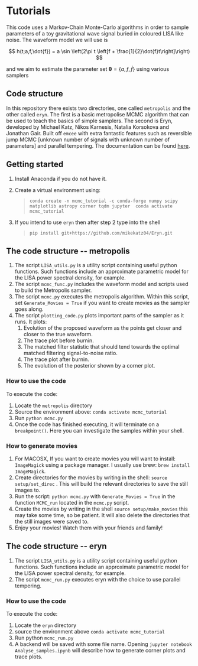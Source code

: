# Tutorials
This code uses a Markov-Chain Monte-Carlo algorithms in order to sample parameters of a toy gravitational wave signal buried in coloured LISA like noise. The waveform model we will use is

$$ h(t;a,f,\dot{f}) = a \sin \left(2\pi t \left[f + \frac{1}{2}\dot{f}t\right]\right) $$

and we aim to estimate the parameter set $\boldsymbol{\theta} = \{a,f,\dot{f}\}$ using various samplers

## Code structure
In this repository there exists two directories, one called `metropolis` and the other called `eryn`. The first is a basic metropolise MCMC algorithm that can be used to teach the basics of simple samplers. The second is Eryn, developed by Michael Katz, Nikos Karnesis, Natalia Korsokova and Jonathan Gair. Built off `emcee` with extra fantastic features such as reversible jump MCMC [unknown number of signals with unknown number of parameters] and parallel tempering. The documentation can be found [here](https://mikekatz04.github.io/Eryn/html/user/ensemble.html).

## Getting started
1. Install Anaconda if you do not have it.
2. Create a virtual environment using:

    > `conda create -n mcmc_tutorial -c conda-forge numpy scipy matplotlib astropy corner tqdm jupyter 
    conda activate mcmc_tutorial`
3. If you intend to use `eryn` then after step 2 type into the shell 
   > `pip install git+https://github.com/mikekatz04/Eryn.git`


## The code structure -- metropolis
1. The script `LISA_utils.py` is a utility script containing useful python functions. Such functions include an approximate parametric model for the LISA power spectral density, for example.
2. The script `mcmc_func.py` includes the waveform model and scripts used to build the Metropolis sampler.
3. The script `mcmc.py` executes the metropolis algorithm. Within this script, set `Generate_Movies = True` if you want to create movies as the sampler goes along. 
4. The script `plotting_code.py` plots important parts of the sampler as it runs. It plots: 
   1. Evolution of the proposed waveform as the points get closer and closer to the true waveform.
   2. The trace plot before burnin.
   3. The matched filter statistic that should tend towards the optimal matched filtering signal-to-noise ratio.
   4. The trace plot after burnin.
   5. The evolution of the posterior shown by a corner plot.

### How to use the code 

To execute the code:
1. Locate the `metropolis` directory 
2. Source the environment above: `conda activate mcmc_tutorial` 
3. Run `python mcmc.py`
4. Once the code has finished executing, it will terminate on a `breakpoint()`. Here you can investigate the samples within your shell.   

### How to generate movies
                                  
1. For MACOSX, If you want to create movies you will want to install: `ImageMagick` using a package manager. I usually use brew: ``brew install ImageMagick``.
2. Create directories for the movies by writing in the shell: `source setup/set_direc` . This will build the relevant directories to save the still images to.
3. Run the script: `python mcmc.py` with `Generate_Movies = True` in the function `MCMC_run` located in the `mcmc.py` script.
4. Create the movies by writing in the shell `source setup/make_movies` this may take some time, so be patient. It will also delete the directories that the still images were saved to. 
5. Enjoy your movies! Watch them with your friends and family! 

## The code structure -- eryn

1. The script `LISA_utils.py` is a utility script containing useful python functions. Such functions include an approximate parametric model for the LISA power spectral density, for example.
2. The script `mcmc_run.py` executes eryn with the choice to use parallel tempering.

### How to use the code

To execute the code:
1. Locate the `eryn` directory
2. source the environment above `conda activate mcmc_tutorial`
3. Run python `mcmc_run.py`
4. A backend will be saved with some file name. Opening `jupyter notebook Analyse_samples.ipynb` will describe how to generate corner plots and trace plots.

